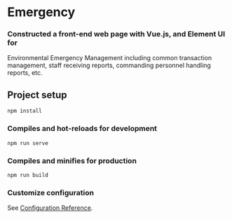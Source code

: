 # Emergency

### Constructed a front-end web page with Vue.js, and Element UI for 
Environmental Emergency Management including common transaction management, staff receiving reports, commanding personnel handling reports, etc.


## Project setup
```
npm install
```

### Compiles and hot-reloads for development
```
npm run serve
```

### Compiles and minifies for production
```
npm run build
```

### Customize configuration
See [Configuration Reference](https://cli.vuejs.org/config/).
